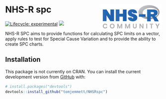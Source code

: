 
<!-- README.md is generated from README.Rmd. Please edit that file-->

# NHS-R spc <a href='https://nhsrcommunity.com/'><img src='man/figures/logo.png' align="right" height="80" /></a>

<!-- badges: start -->

[![Lifecycle:
experimental](https://img.shields.io/badge/lifecycle-experimental-orange.svg)](https://www.tidyverse.org/lifecycle/#experimental)
![](https://github.com/tomjemmett/NHSRspc/workflows/R-CMD-check/badge.svg)
<!-- badges: end -->

NHS-R SPC aims to provide functions for calculating SPC limits on a
vector, apply rules to test for Special Cause Variation and to provide
the ability to create SPC charts.

## Installation

<!-- Not yet on cran
You can install the released version of NHSRspc from [CRAN](https://CRAN.R-project.org) with:

``` r
install.packages("NHSRspc")
```
-->

This package is not currently on CRAN. You can install the current
development version from [GitHub](https://github.com/) with:

``` r
# install.packages("devtools")
devtools::install_github("tomjemmett/NHSRspc")
```
